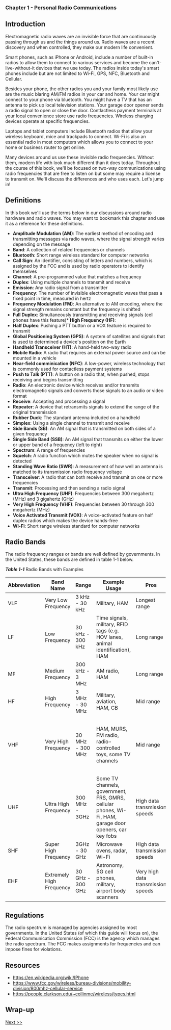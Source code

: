 ### Chapter 1 - Personal Radio Communications

## Introduction

Electromagnetic radio waves are an invisible force that are continuously passing through us and the things around us. Radio waves are a recent discovery and when controlled, they make our modern life convenient.

Smart phones, such as iPhone or Android, include a number of built-in radios to allow them to connect to various services and become the can't-live-without-it devices that we use today. The radios inside today's smart phones include but are not limited to Wi-Fi, GPS, NFC, Bluetooth and Cellular.

Besides your phone, the other radios you and your family most likely use are the music blaring AM/FM radios in your car and home. Your car might connect to your phone via bluetooth. You might have a TV that has an antenna to pick up local television stations. Your garage door opener sends a radio signal to open or close the door. Contlactless payment terminals at your local convenience store use radio frequencies. Wireless charging devices operate at specific frequencies.

Laptops and tablet computers include Bluetooth radios that allow your wireless keyboard, mice and trackpads to connect. Wi-Fi is also an essential radio in most computers which allows you to connect to your home or business router to get online.

Many devices around us use these invisible radio frequencies. Without them, modern life with look much different than it does today. Throughout the course of this book, we'll be focused on two-way communications using radio frequencies that are free to listen on but some may require a license to transmit on. We'll discuss the differences and who uses each. Let's jump in!

## Definitions

In this book we'll use the terms below in our discussions around radio hardware and radio waves. You may want to bookmark this chapter and use it as a reference for these definitions.

* **Amplitude Modulation (AM)**: The earliest method of encoding and transmitting messages via radio waves, where the signal strength varies depending on the message
* **Band**: A collection of related frequencies or channels
* **Bluetooth**: Short range wireless standard for computer networks
* **Call Sign**: An identifier, consisting of letters and numbers, which is assigned by the FCC and is used by radio operators to identify themselves
* **Channel**: A pre-programmed value that matches a frequency
* **Duplex**: Using multiple channels to transmit and receive
* **Emission**: Any radio signal from a transmitter
* **Frequency**: The number of invisible electromagnetic waves that pass a fixed point in time, measured in hertz
* **Frequency Modulation (FM)**: An alternative to AM encoding, where the signal strength remains constant but the frequency is shifted
* **Full Duplex**: Simultaneously transmitting and receiving signals (cell phones have this feature)* **High Frequency (HF)**:
* **Half Duplex**: Pushing a PTT button or a VOX feature is required to transmit
* **Global Positioning System (GPS)**: A system of satellites and signals that is used to determined a device's position on the Earth
* **Handheld Transceiver (HT)**: A hand-held two-way radio
* **Mobile Radio**: A radio that requires an external power source and can be mounted in a vehicle
* **Near-field comminication (NFC)**: A low-power, wireless technology that is commonly used for contactless payment systems
* **Push to Talk (PTT)**: A button on a radio that, when pushed, stops receiving and begins transmitting
* **Radio**: An electronic device which receives and/or transmits electromagnetic signals and converts those signals to an audio or video format
* **Receive**: Accepting and processing a signal
* **Repeater**: A device that retransmits signals to extend the range of the original transmission
* **Rubber Duck**: The standard antenna included on a handheld
* **Simplex**: Using a single channel to transmit and receive
* **Side Bands (SB)**: An AM signal that is transmitted on both sides of a given frequency
* **Single Side Band (SSB)**: An AM signal that transmits on either the lower or upper band of a frequency (left to right)
* **Spectrum**: A range of frequencies
* **Squelch**: A radio function which mutes the speaker when no signal is detected
* **Standing Wave Ratio (SWR)**: A measurement of how well an antenna is matched to its transmission radio frequency voltage
* **Transceiver**: A radio that can both receive and transmit on one or more frequencies
* **Transmit**: Processing and then sending a radio signal
* **Ultra High Frequency (UHF)**: Frequencies between 300 megahertz (MHz) and 3 gigahertz (GHz)
* **Very High Frequency (VHF)**: Frequencies between 30 through 300 megahertz (MHz)
* **Voice Activated Transmit (VOX)**: A voice-activated feature on half duplex radios which makes the device hands-free
* **Wi-Fi**: Short range wireless standard for computer networks

## Radio Bands

The radio frequency ranges or bands are well defined by governments. In the United States, these bands are defined in table 1-1 below.

_**Table 1-1**_ Radio Bands with Examples

| Abbreviation | Band Name | Range | Example Usage | Pros | Cons |
|---|---|---|---|---|---|
| VLF | Very Low Frequency | 3 kHz - 30 kHz | Military, HAM | Longest range | Slow data transmission speeds |
| LF | Low Frequency | 30 kHz - 300 kHz | Time signals, military, RFID tags (e.g. HOV lanes, animal identification), HAM | Long range |
| MF | Medium Frequency | 300 kHz - 3 MHz | AM radio, HAM | Long range |
| HF | High Frequency | 3 MHz - 30 MHz | Military, aviation, HAM, CB | Mid range |
| VHF | Very High Frequency | 30 MHz - 300 MHz | HAM, MURS, FM radio, radio-controlled toys, some TV channels | Mid range | Mid range allows for a wide range of devices to work in an area without causing interference |
| UHF | Ultra High Frequency | 300 MHz - 3GHz | Some TV channels, government, FRS, GMRS, cellular phones, Wi-Fi, HAM, garage door openers, car key fobs | High data transmission speeds | Short range |
| SHF | Super High Frequency | 3GHz - 30 GHz | Microwave ovens, radar, Wi-Fi | High data transmission speeds | Short range |
| EHF | Extremely High Frequency | 30 GHz - 300 GHz | Astronomy, 5G cell phones, military, airport body scanners | Very high data transmission speeds | Shortest range |

## Regulations

The radio spectrum is managed by agencies assigned by most governments. In the United States (of which this guide will focus on), the Federal Communication Commission (FCC) is the agency which manages the radio spectrum. The FCC makes assignments for frequencies and can impose fines for violations.

## Resources

* https://en.wikipedia.org/wiki/IPhone
* https://www.fcc.gov/wireless/bureau-divisions/mobility-division/800mhz-cellular-service
* https://people.clarkson.edu/~collinme/wireless/types.html

## Wrap-up

[Next >>](030-chapter-02.md)
